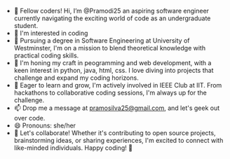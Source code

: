 - 👋 Fellow coders! Hi, I’m @Pramodi25 an aspiring software engineer currently navigating the exciting world of code as an undergraduate student.
- 👀 I'm interested in coding
- 🌱 Pursuing a degree in Software Engineering at University of Westminster, I'm on a mission to blend theoretical knowledge with practical coding skills.
- 💞️  I'm honing my craft in peogramming and web development, with a keen interest in python, java, html, css. I love diving into projects that challenge and expand my coding horizons.
- 🚀 Eager to learn and grow, I'm actively involved in IEEE Club at IIT. From hackathons to collaborative coding sessions, I'm always up for the challenge.
- 📫 Drop me a message at pramosilva25@gmail.com, and let's geek out over code. 
- 😄 Pronouns: she/her
- 🤝 Let's collaborate! Whether it's contributing to open source projects, brainstorming ideas, or sharing experiences, I'm excited to connect with like-minded individuals.
Happy coding! 🚀


<!---
Pramodi25/Pramodi25 is a ✨ special ✨ repository because its `README.md` (this file) appears on your GitHub profile.
You can click the Preview link to take a look at your changes.
--->

